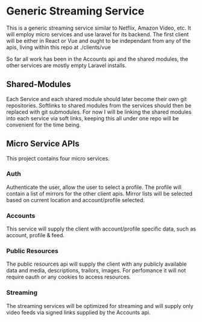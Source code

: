 # Generic Streaming Service
This is a generic streaming service similar to Netflix, Amazon Video, etc. It will employ micro services and use laravel for its backend. The first client will be either in React or Vue and ought to be independant from any of the apis, living within this repo at ./clients/vue

So far all work has been in the Accounts api and the shared modules, the other services are mostly empty Laravel installs.

## Shared-Modules
Each Service and each shared module should later become their own git repositories. Softlinks to shared modules from the services should then be replaced with git submodules. For now I will be linking the shared modules into each service via soft links, keeping this all under one repo will be convenient for the time being.

## Micro Service APIs
This project contains four micro services.

### Auth
Authenticate the user, allow the user to select a profile. The profile will contain a list of mirrors for the other client apis. Mirror lists will be selected based on current location and account/profile selected.

### Accounts
This service will supply the client with account/profile specific data, such as account, profile & feed.

### Public Resources
The public resources api will supply the client with any publicly available data and media, descriptions, trailors, images. For perfomance it will not require oauth or any cookies to access resources.

### Streaming
The streaming services will be optimized for streaming and will supply only video feeds via signed links supplied by the Accounts api.
